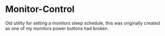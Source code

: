 # Monitor-Control
Old utility for setting a monitors sleep schedule, this was originally created as one of my monitors power buttons had broken.
